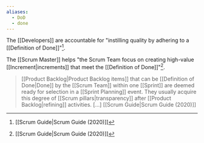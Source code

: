 ```yaml
---
aliases:
  - DoD
  - done
---
```

The [[Developers]] are accountable for "instilling quality by adhering to a [[Definition of Done]]"[^scrum-guide-2020].

The [[Scrum Master]] helps "the Scrum Team focus on creating high-value [[Increment|increments]] that meet the [[Definition of Done]]"[^scrum-guide-2020].


> [[Product Backlog|Product Backlog items]] that can be [[Definition of Done|Done]] by the [[Scrum Team]] within one [[Sprint]] are deemed ready for selection in a [[Sprint Planning]] event. They usually acquire this degree of [[Scrum pillars|transparency]] after [[Product Backlog|refining]] activities. \[...\]
> [[Scrum Guide|Scrum Guide (2020)]]

[^work-cannot-be]: "Work cannot be considered part of an Increment unless it meets the Definition of Done."[^scrum-guide-2020]

[^scrum-guide-2020]: [[Scrum Guide|Scrum Guide (2020)]]
